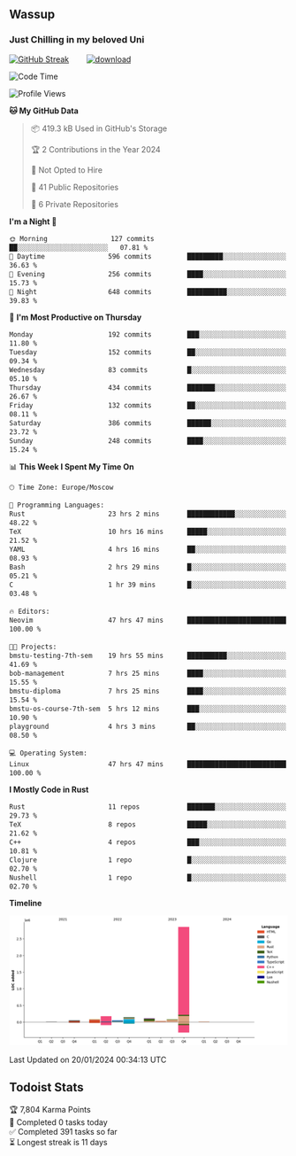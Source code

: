 ## Wassup 
### Just Chilling in my beloved Uni 

<!--
-->

[![GitHub Streak](http://github-readme-streak-stats.herokuapp.com?user=archeoss&theme=shades-of-purple&hide_border=true&date_format=j%20M%5B%20Y%5D)](https://git.io/streak-stats)&nbsp;&nbsp;&nbsp;&nbsp;&nbsp;&nbsp;&nbsp;&nbsp;[![download](https://user-images.githubusercontent.com/68448737/147796309-d8b65b1d-4dde-40d9-b03a-2b42aaa6cd43.jpeg)
](http://bmstu.ru/)

<!--START_SECTION:waka-->
![Code Time](http://img.shields.io/badge/Code%20Time-2%2C396%20hrs%2019%20mins-blue)

![Profile Views](http://img.shields.io/badge/Profile%20Views-27-blue)

**🐱 My GitHub Data** 

> 📦 419.3 kB Used in GitHub's Storage 
 > 
> 🏆 2 Contributions in the Year 2024
 > 
> 🚫 Not Opted to Hire
 > 
> 📜 41 Public Repositories 
 > 
> 🔑 6 Private Repositories 
 > 
**I'm a Night 🦉** 

```text
🌞 Morning                127 commits         ██░░░░░░░░░░░░░░░░░░░░░░░   07.81 % 
🌆 Daytime                596 commits         █████████░░░░░░░░░░░░░░░░   36.63 % 
🌃 Evening                256 commits         ████░░░░░░░░░░░░░░░░░░░░░   15.73 % 
🌙 Night                  648 commits         ██████████░░░░░░░░░░░░░░░   39.83 % 
```
📅 **I'm Most Productive on Thursday** 

```text
Monday                   192 commits         ███░░░░░░░░░░░░░░░░░░░░░░   11.80 % 
Tuesday                  152 commits         ██░░░░░░░░░░░░░░░░░░░░░░░   09.34 % 
Wednesday                83 commits          █░░░░░░░░░░░░░░░░░░░░░░░░   05.10 % 
Thursday                 434 commits         ███████░░░░░░░░░░░░░░░░░░   26.67 % 
Friday                   132 commits         ██░░░░░░░░░░░░░░░░░░░░░░░   08.11 % 
Saturday                 386 commits         ██████░░░░░░░░░░░░░░░░░░░   23.72 % 
Sunday                   248 commits         ████░░░░░░░░░░░░░░░░░░░░░   15.24 % 
```


📊 **This Week I Spent My Time On** 

```text
🕑︎ Time Zone: Europe/Moscow

💬 Programming Languages: 
Rust                     23 hrs 2 mins       ████████████░░░░░░░░░░░░░   48.22 % 
TeX                      10 hrs 16 mins      █████░░░░░░░░░░░░░░░░░░░░   21.52 % 
YAML                     4 hrs 16 mins       ██░░░░░░░░░░░░░░░░░░░░░░░   08.93 % 
Bash                     2 hrs 29 mins       █░░░░░░░░░░░░░░░░░░░░░░░░   05.21 % 
C                        1 hr 39 mins        █░░░░░░░░░░░░░░░░░░░░░░░░   03.48 % 

🔥 Editors: 
Neovim                   47 hrs 47 mins      █████████████████████████   100.00 % 

🐱‍💻 Projects: 
bmstu-testing-7th-sem    19 hrs 55 mins      ██████████░░░░░░░░░░░░░░░   41.69 % 
bob-management           7 hrs 25 mins       ████░░░░░░░░░░░░░░░░░░░░░   15.55 % 
bmstu-diploma            7 hrs 25 mins       ████░░░░░░░░░░░░░░░░░░░░░   15.54 % 
bmstu-os-course-7th-sem  5 hrs 12 mins       ███░░░░░░░░░░░░░░░░░░░░░░   10.90 % 
playground               4 hrs 3 mins        ██░░░░░░░░░░░░░░░░░░░░░░░   08.50 % 

💻 Operating System: 
Linux                    47 hrs 47 mins      █████████████████████████   100.00 % 
```

**I Mostly Code in Rust** 

```text
Rust                     11 repos            ███████░░░░░░░░░░░░░░░░░░   29.73 % 
TeX                      8 repos             █████░░░░░░░░░░░░░░░░░░░░   21.62 % 
C++                      4 repos             ███░░░░░░░░░░░░░░░░░░░░░░   10.81 % 
Clojure                  1 repo              █░░░░░░░░░░░░░░░░░░░░░░░░   02.70 % 
Nushell                  1 repo              █░░░░░░░░░░░░░░░░░░░░░░░░   02.70 % 
```



**Timeline**

![Lines of Code chart](https://raw.githubusercontent.com/archeoss/archeoss/master/assets/bar_graph.png)


 Last Updated on 20/01/2024 00:34:13 UTC
<!--END_SECTION:waka-->

## Todoist Stats

<!-- TODO-IST:START -->
🏆  7,804 Karma Points           
🌸  Completed 0 tasks today           
✅  Completed 391 tasks so far           
⏳  Longest streak is 11 days
<!-- TODO-IST:END -->

